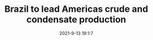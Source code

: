 ---
"title": "Brazil to lead Americas crude and condensate production"
"date": "2021-9-13 19:1:7"
"feed_name": "OFFSHOREMAG"
"feed_website": "https://www.offshore-mag.com/"
"feed_rss": "https://www.offshore-mag.com/__rss/website-scheduled-content.xml?input=%7B%22sectionAlias%22%3A%22home%22%7D"
"link": "https://www.offshore-mag.com/regional-reports/latin-america/article/14210233/brazil-to-lead-americas-crude-and-condensate-production"
"file": "_posts/-c8c765f749a708a27cbc62e510cd78154f93b0d1.md"
"accident": "0"
"drilling": "0"
---